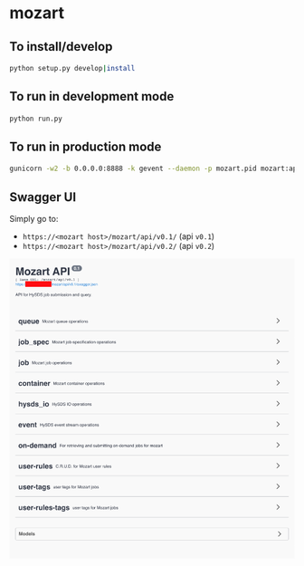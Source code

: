 mozart
======

To install/develop
--------------------------
```bash
python setup.py develop|install
```

To run in development mode
--------------------------
```bash
python run.py
```

To run in production mode
--------------------------
```bash
gunicorn -w2 -b 0.0.0.0:8888 -k gevent --daemon -p mozart.pid mozart:app
```

Swagger UI
--------------------------
Simply go to:
* `https://<mozart host>/mozart/api/v0.1/` (api `v0.1`)
* `https://<mozart host>/mozart/api/v0.2/` (api `v0.2`)

![Swagger UI](./img/swagger_ui.png)
